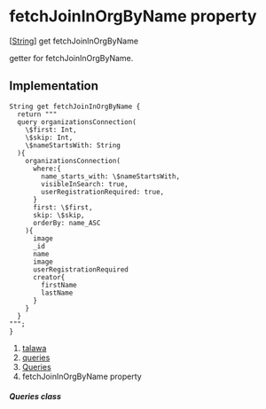 
<div>

# fetchJoinInOrgByName property

</div>



[[String](https://api.flutter.dev/flutter/dart-core/String-class.html)]
get fetchJoinInOrgByName



getter for fetchJoinInOrgByName.



## Implementation

``` language-dart
String get fetchJoinInOrgByName {
  return """
  query organizationsConnection(
    \$first: Int,
    \$skip: Int,
    \$nameStartsWith: String
  ){
    organizationsConnection(
      where:{
        name_starts_with: \$nameStartsWith,
        visibleInSearch: true,
        userRegistrationRequired: true,
      }
      first: \$first,
      skip: \$skip,
      orderBy: name_ASC
    ){
      image
      _id
      name
      image
      userRegistrationRequired
      creator{
        firstName
        lastName
      }
    }
  }
""";
}
```








1.  [talawa](../../index.html)
2.  [queries](../../utils_queries/)
3.  [Queries](../../utils_queries/Queries-class.html)
4.  fetchJoinInOrgByName property

##### Queries class







